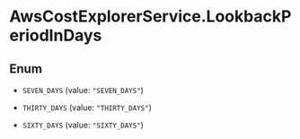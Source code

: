 # AwsCostExplorerService.LookbackPeriodInDays

## Enum


* `SEVEN_DAYS` (value: `"SEVEN_DAYS"`)

* `THIRTY_DAYS` (value: `"THIRTY_DAYS"`)

* `SIXTY_DAYS` (value: `"SIXTY_DAYS"`)


